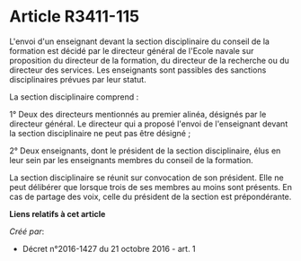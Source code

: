 # Article R3411-115

L'envoi d'un enseignant devant la section disciplinaire du conseil de la formation est décidé par le directeur général de
l'Ecole navale sur proposition du directeur de la formation, du directeur de la recherche ou du directeur des services. Les
enseignants sont passibles des sanctions disciplinaires prévues par leur statut. 

La section disciplinaire comprend : 

1° Deux des directeurs mentionnés au premier alinéa, désignés par le directeur général. Le directeur qui a proposé l'envoi de
l'enseignant devant la section disciplinaire ne peut pas être désigné ; 

2° Deux enseignants, dont le président de la section disciplinaire, élus en leur sein par les enseignants membres du conseil
de la formation. 

La section disciplinaire se réunit sur convocation de son président. Elle ne peut délibérer que lorsque trois de ses membres
au moins sont présents. En cas de partage des voix, celle du président de la section est prépondérante.

**Liens relatifs à cet article**

_Créé par_:

  - Décret n°2016-1427 du 21 octobre 2016 - art. 1
